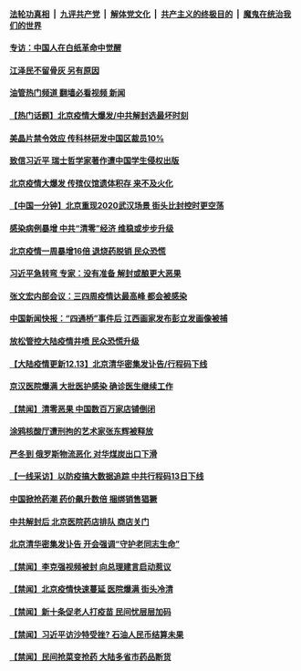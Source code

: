 ####  [法轮功真相](../../../../basic/blob/master/README.md?t=12131902) &nbsp;|&nbsp; [九评共产党](../../../../9ping.md/blob/master/README.md?t=12131902) &nbsp;|&nbsp; [解体党文化](../../../../jtdwh.md/blob/master/README.md?t=12131902)  &nbsp;|&nbsp; [共产主义的终极目的](../../../../gczydzjmd.md/blob/master/README.md?t=12131902) &nbsp;|&nbsp; [魔鬼在统治我们的世界](../../../../mgztzwmdsj.md/blob/master/README.md?t=12131902) 

#### [专访：中国人在白纸革命中觉醒](../pages/prog204/a103596793.md?t=12131902) 

#### [江泽民不留骨灰 另有原因](../pages/prog204/a103596996.md?t=12131902) 

#### [油管热门频道 翻墙必看视频 新闻](http://129.146.143.75:81/youtube.html?12131902)

#### [【热门话题】北京疫情大爆发/中共解封选最坏时刻](../pages/prog204/a103596965.md?t=12131902) 


#### [美晶片禁令效应 传科林研发中国区裁员10%](../pages/prog204/a103596953.md?t=12131902) 

#### [致信习近平 瑞士哲学家著作遭中国学生侵权出版](../pages/prog204/a103596934.md?t=12131902) 

#### [北京疫情大爆发 传殡仪馆遗体积存 来不及火化](../pages/prog204/a103596899.md?t=12131902) 

#### [【中国一分钟】北京重现2020武汉场景 街头比封控时更空荡](../pages/prog204/a103596788.md?t=12131902) 

#### [感染病例暴增 中共“清零”经济 维稳或步步升级](../pages/prog204/a103596784.md?t=12131902) 

#### [北京疫情一周暴增16倍 退烧药脱销 民众恐慌](../pages/prog204/a103596733.md?t=12131902) 

#### [习近平急转弯 专家：没有准备 解封或酿更大恶果](../pages/prog204/a103596791.md?t=12131902) 

#### [张文宏内部会议：三四周疫情达最高峰 都会被感染](../pages/prog204/a103596734.md?t=12131902) 

#### [中国新闻快报：“四通桥”事件后 江西画家发布彭立发画像被捕](../pages/prog204/a103596777.md?t=12131902) 

#### [放松管控大陆疫情井喷 民众恐慌升级](../pages/prog204/a103596649.md?t=12131902) 

#### [【大陆疫情更新12.13】北京清华密集发讣告/行程码下线](../pages/prog204/a103586163.md?t=12131902) 

#### [京汉医院爆满 大批医护感染 确诊医生继续工作](../pages/prog204/a103596593.md?t=12131902) 

#### [【禁闻】清零恶果 中国数百万家店铺倒闭](../pages/prog204/a103595823.md?t=12131902) 


#### [涂鸦核酸厅遭刑拘的艺术家张东辉被释放](../pages/prog204/a103596346.md?t=12131902) 

#### [严冬到 俄罗斯物流恶化 对华煤炭出口下滑](../pages/prog204/a103596411.md?t=12131902) 

#### [【一线采访】以防疫搞大数据追踪 中共行程码13日下线](../pages/prog204/a103596442.md?t=12131902) 

#### [中国掀抢药潮 药价飙升数倍 捆绑销售猖獗](../pages/prog204/a103596482.md?t=12131902) 

#### [中共解封后 北京医院药店排队 商店关门](../pages/prog204/a103596432.md?t=12131902) 

#### [北京清华密集发讣告 开会强调“守护老同志生命”](../pages/prog204/a103596421.md?t=12131902) 

#### [【禁闻】李克强视频被封 向总理建言启动惹议](../pages/prog204/a103596377.md?t=12131902) 

#### [【禁闻】北京疫情快速蔓延 医院爆满 街头冷清](../pages/prog204/a103596383.md?t=12131902) 

#### [【禁闻】新十条促老人打疫苗 民间忧层层加码](../pages/prog204/a103596387.md?t=12131902) 

#### [【禁闻】习近平访沙特受挫? 石油人民币结算未果](../pages/prog204/a103596375.md?t=12131902) 


#### [【禁闻】民间抢菜变抢药 大陆多省市药品断货](../pages/prog204/a103596370.md?t=12131902) 

<img src='http://gfw-breaker.win/goodnews/indexes/prog204.md' width='0px' height='0px'/>
